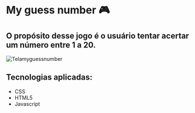 # My guess number 🎮

## O propósito desse jogo é o usuário tentar acertar um número entre 1 a 20.

![Telamyguessnumber](https://user-images.githubusercontent.com/83886571/126085281-764bc30b-e2c5-4536-9a81-98d7b52d8b07.gif)


## Tecnologias aplicadas:
 - CSS 
 - HTML5
 - Javascript


